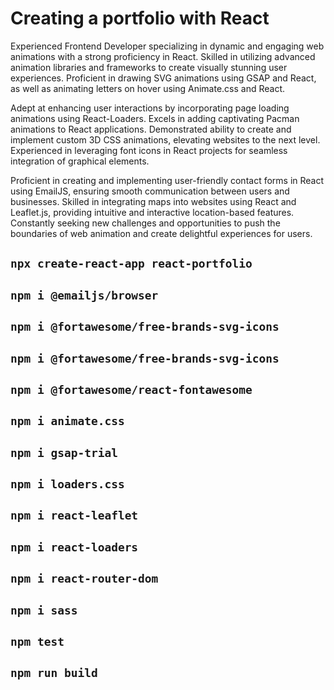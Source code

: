 # Creating a portfolio with React

Experienced Frontend Developer specializing in dynamic and engaging web animations with a strong proficiency in React. Skilled in utilizing advanced animation libraries and frameworks to create visually stunning user experiences. Proficient in drawing SVG animations using GSAP and React, as well as animating letters on hover using Animate.css and React. 

Adept at enhancing user interactions by incorporating page loading animations using React-Loaders. Excels in adding captivating Pacman animations to React applications. Demonstrated ability to create and implement custom 3D CSS animations, elevating websites to the next level. Experienced in leveraging font icons in React projects for seamless integration of graphical elements. 

Proficient in creating and implementing user-friendly contact forms in React using EmailJS, ensuring smooth communication between users and businesses. Skilled in integrating maps into websites using React and Leaflet.js, providing intuitive and interactive location-based features. Constantly seeking new challenges and opportunities to push the boundaries of web animation and create delightful experiences for users.

## `npx create-react-app react-portfolio`

## `npm i @emailjs/browser`

## `npm i @fortawesome/free-brands-svg-icons`

## `npm i @fortawesome/free-brands-svg-icons`

## `npm i @fortawesome/react-fontawesome`

## `npm i animate.css`

## `npm i gsap-trial`

## `npm i loaders.css`

## `npm i react-leaflet`

## `npm i react-loaders`

## `npm i react-router-dom`

## `npm i sass`

## `npm test`

## `npm run build`
